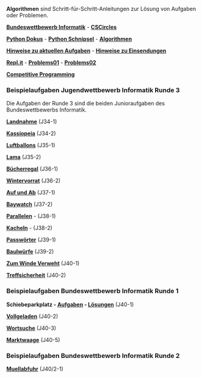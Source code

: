 **Algorithmen** sind Schritt-für-Schritt-Anleitungen zur Lösung von Aufgaben oder Problemen.

**[Bundeswettbewerb Informatik](https://bwinf.de/bundeswettbewerb/)** - **[CSCircles](https://cscircles.cemc.uwaterloo.ca/de/)**

**[Python Dokus](./python.md)** - **[Python Schnipsel](Schnipsel/schnipsel.md)** - **[Algorithmen](algorithmen/algorithmen.md)**

**[Hinweise zu aktuellen Aufgaben](hinweise/hinweise.md)** - **[Hinweise zu Einsendungen](einsendungen.md)**

**[Repl.it](https://replit.com/~)** - **[Problems01](https://replit.com/teams/join/rwakwbrblvkwmttibbgkyxvqxbxtxtga-Problems01)** - **[Problems02](https://replit.com/teams/join/gyahpukiufxyrnfbmhswmzmvlniyfmwu-Problems02)**

**[Competitive Programming](./competitiveProgramming/competitive.md)**

### Beispielaufgaben Jugendwettbewerb Informatik Runde 3

Die Aufgaben der Runde 3 sind die beiden Junioraufgaben des Bundeswettbewerbs Informatik.

**[Landnahme](./landnahme/landnahme.md)** (J34-1)

**[Kassiopeia](./kassiopeia/kassiopeia.md)** (J34-2)

**[Luftballons](./luftballons/luftballons.md)** (J35-1)

**[Lama](./lama/lama.md)** (J35-2)

**[Bücherregal](./buecherregal/buecherregal.md)** (J36-1)

**[Wintervorrat](./wintervorrat/wintervorrat.md)** (J36-2)

**[Auf und Ab](./auf_und_ab/auf_und_ab.md)** (J37-1)

**[Baywatch](./baywatch/baywatch.md)** (J37-2)

**[Parallelen](./parallelen/parallelen.md)** - (J38-1)

**[Kacheln](./kacheln/kacheln.md)** - (J38-2)

**[Passwörter](./passwoerter/passwoerter.md)** (J39-1)

**[Baulwürfe](./baulwuerfe/baulwuerfe.md)** (J39-2)

**[Zum Winde Verweht](./zumWindeVerweht/zumWindeVerweht.md)** (J40-1)

**[Treffsicherheit](./treffsicherheit/treffsicherheit.md)** (J40-2)

### Beispielaufgaben Bundeswettbewerb Informatik Runde 1

**Schiebeparkplatz - [Aufgaben](https://nbviewer.org/github/ktheu/AlgorithmenAG/blob/master/schiebeparkplatz/schiebeparkplatzAufgaben.ipynb) - [Lösungen](https://nbviewer.org/github/ktheu/AlgorithmenAG/blob/master/schiebeparkplatz/schiebeparkplatzLoesungen.ipynb)** (J40-1)

**[Vollgeladen](https://nbviewer.org/github/ktheu/AlgorithmenAG/blob/master/vollgeladen/vollgeladen.ipynb)** (J40-2)

**[Wortsuche](https://nbviewer.org/github/ktheu/AlgorithmenAG/blob/master/wortsuche/wortsuche.ipynb)** (J40-3)

**[Marktwaage](https://nbviewer.org/github/ktheu/AlgorithmenAG/blob/master/marktwaage/marktwaage.ipynb)** (J40-5)

### Beispielaufgaben Bundeswettbewerb Informatik Runde 2

**[Muellabfuhr](https://nbviewer.org/github/ktheu/AlgorithmenAG/blob/master/muellabfuhr/muellabfuhr.ipynb)** (J40/2-1)
